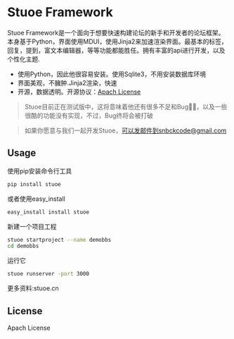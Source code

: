 # Stuoe Framework 

Stuoe Framework是一个面向于想要快速构建论坛的新手和开发者的论坛框架。本身基于Python，界面使用MDUI，使用Jinja2来加速渲染界面。最基本的标签，回复，提到，富文本编辑器，等等功能都能胜任。拥有丰富的api进行开发，以及个性化主题.

* 使用Python，因此他很容易安装。使用Sqlite3，不用安装数据库环境
* 界面美观，不臃肿.Jinja2渲染，快速
* 开源，数据透明。开源协议：[Apach License](http://www.apache.org/licenses/)


> Stuoe目前正在测试版中，这将意味着他还有很多不足和Bug🐛🐞，以及一些很酷的功能没有实现，不过，Bug终将会被打破

>如果你愿意与我们一起开发Stuoe，可以发邮件到snbckcode@gmail.com

## Usage
使用pip安装命令行工具
``` bash
pip install stuoe
```
或者使用easy_install
``` bash
easy_install install stuoe
```
新建一个项目工程
``` bash
stuoe startproject --name demobbs
cd demobbs
```
运行它
``` bash
stuoe runserver -port 3000
```

更多资料:stuoe.cn

## License

Apach License


